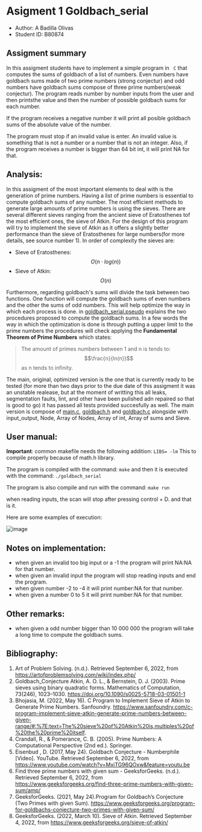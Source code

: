 # Asigment 1 Goldbach_serial
- Author: A Badilla Olivas
- Student ID: B80874

## Assigment summary
In this assigment students have to implement a simple program in ```
C``` that computes the sums of goldbach of a list of numbers. Even numbers have goldbach sums made of two prime numbers (strong conjectur) and odd numbers have goldbach sums compose of three prime numbers(weak conjectur). The program reads number by number inputs from the user and then printsthe value and then the number of possible goldbach sums for each number.

If the program receives a negative number it will print all posible goldbach sums of the absolute value of the number.

The program must stop if an invalid value is enter. An invalid value is something that is not a number or a number that is not an integer. Also, if the program receives a number is bigger than 64 bit int, it will print NA for that.

## Analysis:
In this assigment of the most important elements to deal with is the generation of prime numbers. Having a list of prime numbers is essential to compute goldbach sums of any number. The most efficient methods to generate large amounts of prime numbers is using the sieves. There are several different sieves ranging from the ancient sieve of Eratosthenes tof the most efficient ones, the sieve of Atkin. For the design of this program will try to implement the sieve of Atkin as it offers a slightly better performance than the sieve of Eratosthenes for large numbers(for more details, see source number 1). In order of complexity the sieves are:
- Sieve of Eratosthenes:
$$  
O(n \cdot log(n))
$$ 
- Sieve of Atkin:
$$
O(n) 
$$

Furthermore, regarding goldbach's sums will divide the task between two functions. One function will compute the goldbach sums of even numbers and the other the sums of odd numbers. This will help optimize the way in which each process is done. in [goldbach_serial.pseudo](/design/goldbach_serial.pseudo) explains the two procedures proposed to compute the goldbach sums. In a few words the way in which the optimization is done is through putting a upper limit to the prime numbers the procedures will check applying the **Fundamental Theorem of Prime Numbers** which states: 

 >  The amount of primes numbers between 1 and n is tends to:  
 $$\frac{n}{ln(n)}$$
 > as n tends to infinity.
 
The main, original, optimized version is the one that is currently ready to be tested (for more than two days prior to the due date of this assigment it was an unstable realease, but at the moment of writting this all leaks, segmentation faults, lint, and other have been pulished adn repaired so that is good to go) it has passed all tests provided succesfully as well. 
The main version is compose of [main.c](/src/main.c), [goldbach.h](/src/goldbach.h) and [goldbach.c](/src/goldbach.c) alongside with input_output, Node, Array of Nodes, Array of int, Array of sums and Sieve. 

## User manual:
**Important**: common makefile needs the following addition: ```LIBS= -lm``` 
This to compile properly because of math.h library.

The program is compiled with the command:
```make```
and then it is executed with the command:
```./goldbach_serial```

The program is also compile and run with the command:
```make run```

when reading inputs, the scan will stop after pressing control + D. and that is it.

Here are some examples of execution:

![image](/design/Execution_example.png)

## Notes on implementation:
- when given an invalid too big input or a -1 the program will print NA:NA for that number.
- when given an invalid input the program will stop reading inputs and end the program.
- when given number -2 to -4 it will print number:NA for that number.
- when given a number 0 to 5 it will print number:NA for that number.

## Other remarks:
- when given a odd number bigger than 10 000 000 the program will take a long time to compute the goldbach sums. 
## Bibliography:

1. Art of Problem Solving. (n.d.). Retrieved September 6, 2022, from https://artofproblemsolving.com/wiki/index.php/
2. Goldbach_Conjecture Atkin, A. O. L., & Bernstein, D. J. (2003). Prime sieves using binary quadratic forms. Mathematics of Computation, 73(246), 1023–1030. https://doi.org/10.1090/s0025-5718-03-01501-1 
3. Bhojasia, M. (2022, May 16). C Program to Implement Sieve of Atkin to Generate Prime Numbers. Sanfoundry. https://www.sanfoundry.com/c-program-implement-sieve-atkin-generate-prime-numbers-between-given-range/#:%7E:text=The%20sieve%20of%20Atkin%20is,multiples%20of%20the%20prime%20itself.
4.  Crandall, R., & Pomerance, C. B. (2005). Prime Numbers: A Computational Perspective (2nd ed.). Springer. 
5.  Eisenbud , D. (2017, May 24). Goldbach Conjecture - Numberphile [Video]. YouTube. Retrieved September 6, 2022, from https://www.youtube.com/watch?v=MxiTG96QOxw&feature=youtu.be 
6.  Find three prime numbers with given sum - GeeksforGeeks. (n.d.). Retrieved September 6, 2022, from https://www.geeksforgeeks.org/find-three-prime-numbers-with-given-sum/amp/ 
7.  GeeksforGeeks. (2021, May 24).Program for Goldbach’s Conjecture (Two Primes with given Sum). https://www.geeksforgeeks.org/program-for-goldbachs-conjecture-two-primes-with-given-sum/ 
8.   GeeksforGeeks. (2022, March 10). Sieve of Atkin. Retrieved September 4, 2022, from https://www.geeksforgeeks.org/sieve-of-atkin/
   
